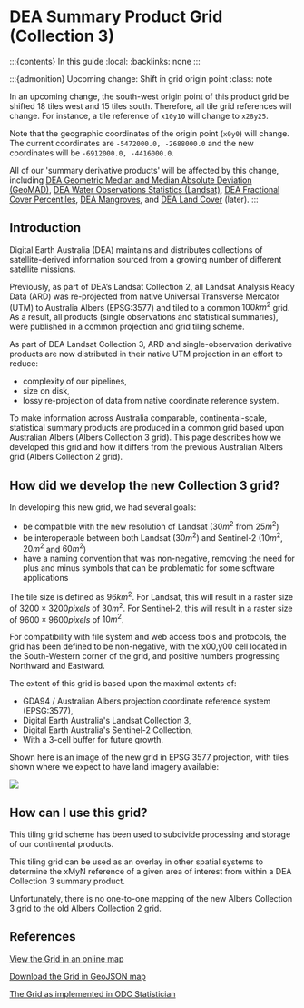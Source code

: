 # DEA Summary Product Grid (Collection 3)

:::{contents} In this guide
:local:
:backlinks: none
:::

:::{admonition} Upcoming change: Shift in grid origin point
:class: note

In an upcoming change, the south-west origin point of this product grid be shifted 18 tiles west and 15 tiles south. Therefore, all tile grid references will change. For instance, a tile reference of `x10y10` will change to `x28y25`.

Note that the geographic coordinates of the origin point (`x0y0`) will change. The current coordinates are `-5472000.0, -2688000.0` and the new coordinates will be `-6912000.0, -4416000.0`.

All of our 'summary derivative products' will be affected by this change, including [DEA Geometric Median and Median Absolute Deviation (GeoMAD)](/data/product/dea-geometric-median-and-median-absolute-deviation-landsat/), [DEA Water Observations Statistics (Landsat)](/data/product/dea-water-observations-statistics-landsat/), [DEA Fractional Cover Percentiles](/data/product/dea-fractional-cover-percentiles-landsat/), [DEA Mangroves](/data/product/dea-mangrove-canopy-cover-landsat/), and [DEA Land Cover](/data/product/dea-land-cover-landsat/) (later).
:::

## Introduction

Digital Earth Australia (DEA) maintains and distributes collections of
satellite-derived information sourced from a growing number of different
satellite missions.

Previously, as part of DEA’s Landsat Collection 2, all Landsat Analysis
Ready Data (ARD) was re-projected from native Universal Transverse
Mercator (UTM) to Australia Albers (EPSG:3577) and tiled to a common
$100km^2$ grid. As a result, all products (single observations and
statistical summaries), were published in a common projection and grid tiling scheme.

As part of DEA Landsat Collection 3, ARD and single-observation
derivative products are now distributed in their native UTM projection
in an effort to reduce:

* complexity of our pipelines,
* size on disk,
* lossy re-projection of data from native coordinate reference system.

To make information across Australia comparable, continental-scale, 
statistical summary products are produced in a common grid based upon 
Australian Albers (Albers Collection 3 grid). This page
describes how we developed this grid and how it differs from the
previous Australian Albers grid (Albers Collection 2 grid).

## How did we develop the new Collection 3 grid?

In developing this new grid, we had several goals:

* be compatible with the new resolution of Landsat ($30m^2$ from
   $25m^2$)
* be interoperable between both Landsat ($30m^2$) and Sentinel-2
   ($10m^2$, $20m^2$ and $60m^2$)
* have a naming convention that was non-negative, removing the need for
   plus and minus symbols that can be problematic for some software applications

The tile size is defined as $96km^2$. For Landsat, this will result
in a raster size of $3200 \times 3200 pixels$ of $30m^2$. For 
Sentinel-2, this will result in a raster size of $9600 \times 9600 pixels$ 
of $10m^2$.

For compatibility with file system and web access tools and protocols,
the grid has been defined to be non-negative, with the x00,y00 cell
located in the South-Western corner of the grid, and positive numbers
progressing Northward and Eastward.

The extent of this grid is based upon the maximal extents of:

* GDA94 / Australian Albers projection coordinate reference system
  (EPSG:3577),
* Digital Earth Australia's Landsat Collection 3,
* Digital Earth Australia's Sentinel-2 Collection,
* With a 3-cell buffer for future growth.

Shown here is an image of the new grid in EPSG:3577 projection, with tiles shown
where we expect to have land imagery available:

![](/_files/reference/collection_3_grid.jpeg)

## How can I use this grid?

This tiling grid scheme has been used to subdivide processing and
storage of our continental products.

This tiling grid can be used as an overlay in other spatial systems to
determine the xMyN reference of a given area of interest from within a
DEA Collection 3 summary product.

Unfortunately, there is no one-to-one mapping of the new Albers
Collection 3 grid to the old Albers Collection 2 grid.

## References

[View the Grid in an online map](https://maps.dea.ga.gov.au/#share=s-yUPQrYI0zfAYDldoQSqxzHjpeKx)

[Download the Grid in GeoJSON map](https://data.dea.ga.gov.au/derivative/ga_summary_grid_c3.geojson)

[The Grid as implemented in ODC Statistician](https://github.com/opendatacube/odc-tools/blob/dff7b984464a4cc9d6bd9f6f444ef4a292c730d0/libs/dscache/odc/dscache/tools/tiling.py#L13-L41)
